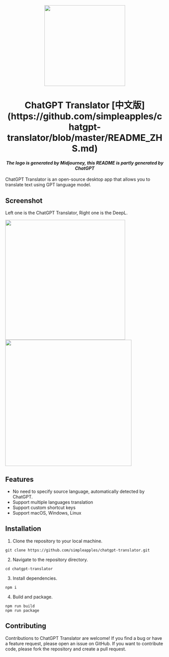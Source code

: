 <div align="center">
<img width="256" src="https://github.com/simpleapples/chatgpt-translator/blob/master/assets/icons/512x512.png">
<h1>ChatGPT Translator [中文版](https://github.com/simpleapples/chatgpt-translator/blob/master/README_ZHS.md)</h1>
<h4><i>The logo is generated by Midjourney, this README is partly generated by ChatGPT</i></h4>
</div>

ChatGPT Translator is an open-source desktop app that allows you to translate text using GPT language model.

## Screenshot

Left one is the ChatGPT Translator, Right one is the DeepL.

<img width="380" src="https://github.com/simpleapples/chatgpt-translator/blob/master/docs/chatgpt_screenshot.png"><img width="400" src="https://github.com/simpleapples/chatgpt-translator/blob/master/docs/deepl_screenshot.png">

## Features

-   No need to specify source language, automatically detected by ChatGPT.
-   Support multiple languages translation
-   Support custom shortcut keys
-   Support macOS, Windows, Linux

## Installation

1. Clone the repository to your local machine.

```
git clone https://github.com/simpleapples/chatgpt-translator.git
```

2. Navigate to the repository directory.

```
cd chatgpt-translator
```

3. Install dependencies.

```
npm i
```

4. Build and package.

```
npm run build
npm run package
```

## Contributing

Contributions to ChatGPT Translator are welcome! If you find a bug or have a feature request, please open an issue on GitHub. If you want to contribute code, please fork the repository and create a pull request.
